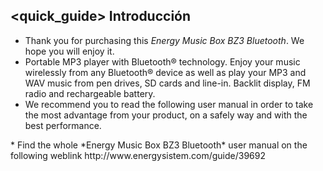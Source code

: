 ## <quick_guide> Introducción

* Thank you for purchasing this *Energy Music Box BZ3 Bluetooth*. We hope you will enjoy it.
* Portable MP3 player with Bluetooth® technology. Enjoy your music wirelessly from any Bluetooth® device as well as play your MP3 and WAV music from pen drives, SD cards and line-in. Backlit display, FM radio and rechargeable battery.
* We recommend you to read the following user manual in order to take the most advantage from your product, on a safely way and with the best performance.
<unique>
* Find the whole *Energy Music Box BZ3 Bluetooth* user manual on the following weblink  http://www.energysistem.com/guide/39692 </unique> </quick_guide>

